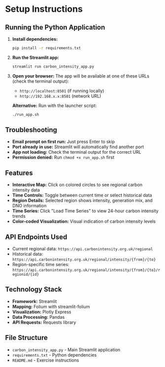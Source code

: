 # Setup Instructions

## Running the Python Application

1. **Install dependencies:**
   ```bash
   pip install -r requirements.txt
   ```

2. **Run the Streamlit app:**
   ```bash
   streamlit run carbon_intensity_app.py
   ```

3. **Open your browser:**
   The app will be available at one of these URLs (check the terminal output):
   - `http://localhost:8501` (if running locally)
   - `http://192.168.x.x:8501` (network URL)
   
   **Alternative:** Run with the launcher script:
   ```bash
   ./run_app.sh
   ```

## Troubleshooting

- **Email prompt on first run:** Just press Enter to skip
- **Port already in use:** Streamlit will automatically find another port
- **App not loading:** Check the terminal output for the correct URL
- **Permission denied:** Run `chmod +x run_app.sh` first

## Features

- **Interactive Map:** Click on colored circles to see regional carbon intensity data
- **Time Controls:** Toggle between current time or select historical data
- **Region Details:** Selected region shows intensity, generation mix, and DNO information  
- **Time Series:** Click "Load Time Series" to view 24-hour carbon intensity trends
- **Color-coded Visualization:** Visual indication of carbon intensity levels

## API Endpoints Used

- Current regional data: `https://api.carbonintensity.org.uk/regional`
- Historical data: `https://api.carbonintensity.org.uk/regional/intensity/{from}/{to}`
- Region-specific time series: `https://api.carbonintensity.org.uk/regional/intensity/{from}/{to}/regionid/{id}`

## Technology Stack

- **Framework:** Streamlit
- **Mapping:** Folium with streamlit-folium
- **Visualization:** Plotly Express
- **Data Processing:** Pandas
- **API Requests:** Requests library

## File Structure

- `carbon_intensity_app.py` - Main Streamlit application
- `requirements.txt` - Python dependencies
- `README.md` - Exercise instructions